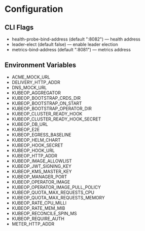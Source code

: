 # Configuration

## CLI Flags

- health-probe-bind-address (default ":8082") — health address
- leader-elect (default false) — enable leader election
- metrics-bind-address (default ":8081") — metrics address

## Environment Variables

- ACME_MOCK_URL
- DELIVERY_HTTP_ADDR
- DNS_MOCK_URL
- KUBEOP_AGGREGATOR
- KUBEOP_BOOTSTRAP_CRDS_DIR
- KUBEOP_BOOTSTRAP_ON_START
- KUBEOP_BOOTSTRAP_OPERATOR_DIR
- KUBEOP_CLUSTER_READY_HOOK
- KUBEOP_CLUSTER_READY_HOOK_SECRET
- KUBEOP_DB_URL
- KUBEOP_E2E
- KUBEOP_EGRESS_BASELINE
- KUBEOP_HELM_CHART
- KUBEOP_HOOK_SECRET
- KUBEOP_HOOK_URL
- KUBEOP_HTTP_ADDR
- KUBEOP_IMAGE_ALLOWLIST
- KUBEOP_JWT_SIGNING_KEY
- KUBEOP_KMS_MASTER_KEY
- KUBEOP_MANAGER_PORT
- KUBEOP_OPERATOR_IMAGE
- KUBEOP_OPERATOR_IMAGE_PULL_POLICY
- KUBEOP_QUOTA_MAX_REQUESTS_CPU
- KUBEOP_QUOTA_MAX_REQUESTS_MEMORY
- KUBEOP_RATE_CPU_MILLI
- KUBEOP_RATE_MEM_MIB
- KUBEOP_RECONCILE_SPIN_MS
- KUBEOP_REQUIRE_AUTH
- METER_HTTP_ADDR
